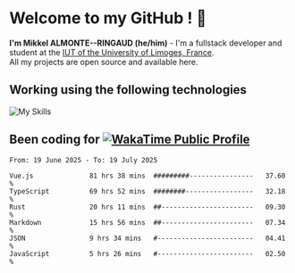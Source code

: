 # Welcome to my GitHub ! 🌃

**I'm Mikkel ALMONTE--RINGAUD (he/him)** - I'm a fullstack developer and student at the [IUT of the University of Limoges, France](https://iut.unilim.fr). \
All my projects are open source and available here.

## Working using the following technologies

![My Skills](https://skillicons.dev/icons?i=solidjs,pnpm,nodejs,ts,js,vercel,netlify,html,css,rust,astro,git,vue,md,electron,figma,github,bash,bun,cloudflare,py,tailwind,nginx,npm,tauri,vite,zig,yarn,windicss,dart,flutter,kotlin&theme=dark)

## Been coding for [![WakaTime Public Profile](https://wakatime.com/badge/user/0839e595-e07a-435c-8d59-ed95f2a3d6dd.svg?style=flat-square)](https://wakatime.com/@0839e595-e07a-435c-8d59-ed95f2a3d6dd)

<!--START_SECTION:waka-->

```plain
From: 19 June 2025 - To: 19 July 2025

Vue.js              81 hrs 38 mins  #########----------------   37.60 %
TypeScript          69 hrs 52 mins  ########-----------------   32.18 %
Rust                20 hrs 11 mins  ##-----------------------   09.30 %
Markdown            15 hrs 56 mins  ##-----------------------   07.34 %
JSON                9 hrs 34 mins   #------------------------   04.41 %
JavaScript          5 hrs 26 mins   #------------------------   02.50 %
```

<!--END_SECTION:waka-->
